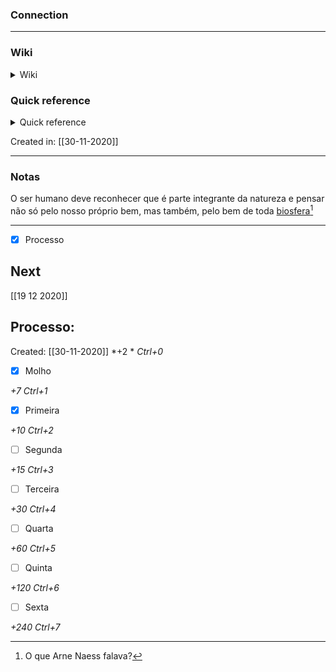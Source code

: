 ### Connection



---

### Wiki

<details>
	<summary> Wiki </summary>
  <a href="https://www.wikiwand.com/pt/Arne Naess">GO!</a>
</details>

### Quick reference

<details>
	<summary> Quick reference </summary>
	
	  filósofo do século XX
</details>

Created in: [[30-11-2020]]

---
### Notas

O ser humano deve reconhecer que é parte integrante da natureza e pensar não só pelo nosso próprio bem, mas também, pelo bem de toda [biosfera](Biosfera.md)[^1]

[^1]: O que Arne Naess falava?


---


- [x] Processo

## Next
[[19 12 2020]]
## Processo:
Created: [[30-11-2020]]
*+2 *  *Ctrl+0*
- [x] Molho  

*+7*  *Ctrl+1*

- [x] Primeira 

*+10*  *Ctrl+2*

- [ ] Segunda

*+15*  *Ctrl+3*

- [ ] Terceira 

*+30*  *Ctrl+4*

- [ ] Quarta 

*+60*  *Ctrl+5*

- [ ] Quinta 

*+120*  *Ctrl+6*

- [ ] Sexta 

*+240*  *Ctrl+7*
